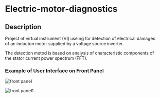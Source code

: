 # Electric-motor-diagnostics

## Description 

Project of virtual instrument (VI) useing for detection of electrical damages of an inducton motor supplied by a voltage source inverter.

The detection metod is based on analysis of characteristic components of the stator current power spectrum (FFT).

### Example of User Interface on Front Panel

![front panel](https://user-images.githubusercontent.com/84718240/123261184-b6de5700-d4f6-11eb-9b03-704493e095c6.png)

![front panel1](https://user-images.githubusercontent.com/84718240/123260997-81d20480-d4f6-11eb-94c3-cad49b4cfd59.png)
